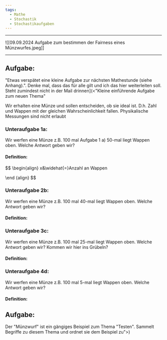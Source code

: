 ```yaml
---
tags:
  - Mathe
  - Stochastik
  - Stochastikaufgaben
---
```


---

![[09.09.2024 Aufgabe zum bestimmen der Fairness eines Münzwurfes.jpeg]]


---

## Aufgabe:
"Etwas verspätet eine kleine Aufgabe zur nächsten Mathestunde (siehe Anhang).".
Denke mal, dass das für alle gilt und ich das hier weiterleiten soll. Steht zumindest nicht in der Mail drinnen](<"Kleine einführende Aufgabe zum neuen Thema"

Wir erhalten eine Münze und sollen entscheiden, ob sie ideal ist. D.h. Zahl und Wappen mit der gleichen Wahrscheinlichkeit fallen. Physikalische Messungen sind nicht erlaubt

### Unteraufgabe 1a:
Wir werfen eine Münze z.B. 100 mal
Aufgabe 1 a)
50-mal liegt Wappen oben. Welche Antwort geben wir?


#### Definition:
$$
\begin{align}
x&\widehat{=}Anzahl an Wappen

\end {align}
$$

### Unteraufgabe 2b:
Wir werfen eine Münze z.B. 100 mal
40-mal liegt Wappen oben. Welche Antwort geben wir?
#### Definition:


### Unteraufgabe 3c:
Wir werfen eine Münze z.B. 100 mal
25-mal liegt Wappen oben. Welche Antwort geben wir? Kommen wir hier ins Grübeln?
#### Definition:


### Unteraufgabe 4d:
Wir werfen eine Münze z.B. 100 mal
5-mal liegt Wappen oben. Welche Antwort geben wir?


#### Definition:




## Aufgabe:
Der "Münzwurf" ist ein gängiges Beispiel zum Thema "Testen".
Sammelt Begriffe zu diesem Thema und ordnet sie dem Beispiel zu">)
